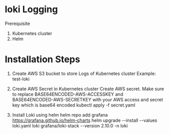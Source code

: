 # loki Logging

Prerequisite
1. Kubernetes cluster
2. Helm

# Installation Steps
1. Create AWS S3 bucket to store Logs of Kubernetes cluster Example: test-loki
   
2. Create AWS Secret in Kubernetes cluster
Create AWS secret. Make sure to replace BASE64ENCODED-AWS-ACCESSKEY and BASE64ENCODED-AWS-SECRETKEY with your AWS access and secret key which is base64 encoded
kubectl apply -f secret.yaml   

3. Install Loki using helm
   helm repo add grafana https://grafana.github.io/helm-charts
   helm upgrade --install --values loki.yaml loki grafana/loki-stack --version 2.10.0 -n loki

